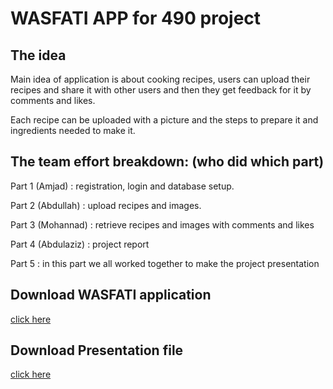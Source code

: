 <h1>WASFATI APP for 490 project</h1>


<h2>The idea</h2>
Main idea of application is about cooking recipes, users can upload their recipes and share it with 
other users and then they get feedback for it by comments and likes.

Each recipe can be uploaded with a picture and the steps to prepare it and ingredients needed to make it.


<h2>The team effort breakdown: (who did which part)</h2>

Part 1 (Amjad)    : registration, login and database setup.

Part 2 (Abdullah) : upload recipes and images.

Part 3 (Mohannad)  : retrieve recipes and images with comments and likes

Part 4 (Abdulaziz) : project report

Part 5 : in this part we all worked together to make the project presentation


<h2>Download WASFATI application</h2>
<a href="https://drive.google.com/file/d/1YVSzBSAYCnVw_zCkTxlmWHS783-iB0Q-/view?usp=sharing">click here</a>


<h2>Download Presentation file</h2>
<a href="https://drive.google.com/file/d/1YVSzBSAYCnVw_zCkTxlmWHS783-iB0Q-/view?usp=sharing">click here</a>
